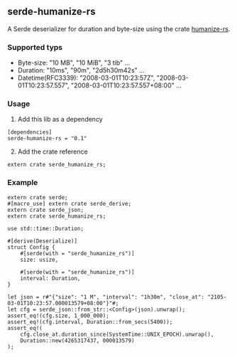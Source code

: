 ## serde-humanize-rs
A Serde deserializer for duration and byte-size using the crate [humanize-rs](https://github.com/dtynn/humanize-rs).

### Supported typs
- Byte-size: "10 MB", "10 MiB", "3 tib" ...
- Duration: "10ms", "90m", "2d5h30m42s" ...
- Datetime(RFC3339): "2008-03-01T10:23:57Z", "2008-03-01T10:23:57.557", "2008-03-01T10:23:57.557+08:00" ...

### Usage
1. Add this lib as a dependency
```
[dependencies]
serde-humanize-rs = "0.1"
```

2. Add the crate reference
```
extern crate serde_humanize_rs;
```

### Example
```
extern crate serde;
#[macro_use] extern crate serde_derive;
extern crate serde_json;
extern crate serde_humanize_rs;

use std::time::Duration;

#[derive(Deserialize)]
struct Config {
    #[serde(with = "serde_humanize_rs")]
    size: usize,

    #[serde(with = "serde_humanize_rs")]
    interval: Duration,
}

let json = r#"{"size": "1 M", "interval": "1h30m", "close_at": "2105-03-01T10:23:57.000013579+08:00"}"#;
let cfg = serde_json::from_str::<Config>(json).unwrap();
assert_eq!(cfg.size, 1_000_000);
assert_eq!(cfg.interval, Duration::from_secs(5400));
assert_eq!(
    cfg.close_at.duration_since(SystemTime::UNIX_EPOCH).unwrap(),
    Duration::new(4265317437, 000013579)
);
```
